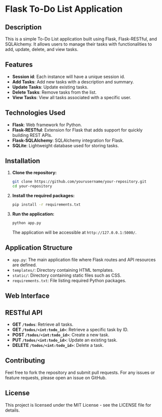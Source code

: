 # Flask To-Do List Application

## Description

This is a simple To-Do List application built using Flask, Flask-RESTful, and SQLAlchemy. It allows users to manage their tasks with functionalities to add, update, delete, and view tasks.

## Features

- **Session id**: Each instance will have a unique session id.
- **Add Tasks**: Add new tasks with a description and summary.
- **Update Tasks**: Update existing tasks.
- **Delete Tasks**: Remove tasks from the list.
- **View Tasks**: View all tasks associated with a specific user.

## Technologies Used

- **Flask**: Web framework for Python.
- **Flask-RESTful**: Extension for Flask that adds support for quickly building REST APIs.
- **Flask-SQLAlchemy**: SQLAlchemy integration for Flask.
- **SQLite**: Lightweight database used for storing tasks.

## Installation

1. **Clone the repository:**

    ```bash
    git clone https://github.com/yourusername/your-repository.git
    cd your-repository
    ```

2. **Install the required packages:**

    ```bash
    pip install -r requirements.txt
    ```

3. **Run the application:**

    ```bash
    python app.py
    ```

    The application will be accessible at `http://127.0.0.1:5000/`.

## Application Structure

- `app.py`: The main application file where Flask routes and API resources are defined.
- `templates/`: Directory containing HTML templates.
- `static/`: Directory containing static files such as CSS.
- `requirements.txt`: File listing required Python packages.

## Web Interface


## RESTful API

- **GET `/todos`**: Retrieve all tasks.
- **GET `/todos/<int:todo_id>`**: Retrieve a specific task by ID.
- **POST `/todos/<int:todo_id>`**: Create a new task.
- **PUT `/todos/<int:todo_id>`**: Update an existing task.
- **DELETE `/todos/<int:todo_id>`**: Delete a task.

## Contributing

Feel free to fork the repository and submit pull requests. For any issues or feature requests, please open an issue on GitHub.

## License

This project is licensed under the MIT License - see the LICENSE file for details.

